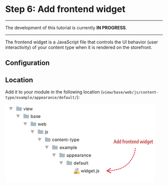 # Step 6: Add frontend widget

***
The development of this tutorial is currently **IN PROGRESS**.

***

The frontend widget is a JavaScript file that controls the UI behavior (user interactivity) of your content type when it is rendered on the storefront. 

## Configuration


## Location

Add it to your module in the following location (`view/base/web/js/content-type/example/appearance/default/`):

![Create config file](../images/step7-add-widget.png)

